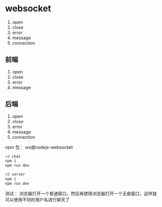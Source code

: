 # websocket
  1. open
  2. close
  3. error
  4. message
  5. connection

## 前端
  1. open
  2. close
  3. error
  4. message

## 后端
  1. open
  2. close
  3. error
  4. message
  5. connection

npm 包： ws或nodejs-websocket

```sh
cd chat
npm i
npm run dev
```
```sh
cd server
npm i
npm run dev
```
测试：
浏览器打开一个普通窗口，然后再使用浏览器打开一个无痕窗口，这样就可以使用不同的用户名进行聊天了